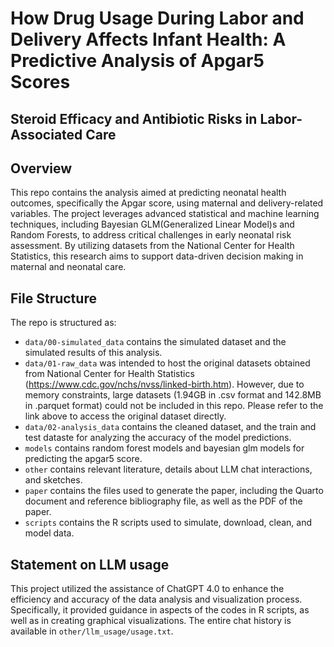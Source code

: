 # How Drug Usage During Labor and Delivery Affects Infant Health: A Predictive Analysis of Apgar5 Scores
## Steroid Efficacy and Antibiotic Risks in Labor-Associated Care

## Overview

This repo contains the analysis aimed at predicting neonatal health outcomes, specifically the Apgar score, using maternal and delivery-related variables. The project leverages advanced statistical and machine learning techniques, including Bayesian GLM(Generalized Linear Model)s and Random Forests, to address critical challenges in early neonatal risk assessment. By utilizing datasets from the National Center for Health Statistics, this research aims to support data-driven decision making in maternal and neonatal care.


## File Structure

The repo is structured as:

-   `data/00-simulated_data` contains the simulated dataset and the simulated results of this analysis.
-   `data/01-raw_data` was intended to host the original datasets obtained from National Center for Health Statistics (https://www.cdc.gov/nchs/nvss/linked-birth.htm). However, due to memory constraints, large datasets (1.94GB in .csv format and 142.8MB in .parquet format) could not be included in this repo. Please refer to the link above to access the original dataset directly.
-   `data/02-analysis_data` contains the cleaned dataset, and the train and test dataste for analyzing the accuracy of the model predictions.
-   `models` contains random forest models and bayesian glm models for predicting the apgar5 score. 
-   `other` contains relevant literature, details about LLM chat interactions, and sketches.
-   `paper` contains the files used to generate the paper, including the Quarto document and reference bibliography file, as well as the PDF of the paper. 
-   `scripts` contains the R scripts used to simulate, download, clean, and model data.


## Statement on LLM usage

This project utilized the assistance of ChatGPT 4.0 to enhance the efficiency and accuracy of the data analysis and visualization process. Specifically, it provided guidance in aspects of the codes in R scripts, as well as in creating graphical visualizations. The entire chat history is available in `other/llm_usage/usage.txt`.
